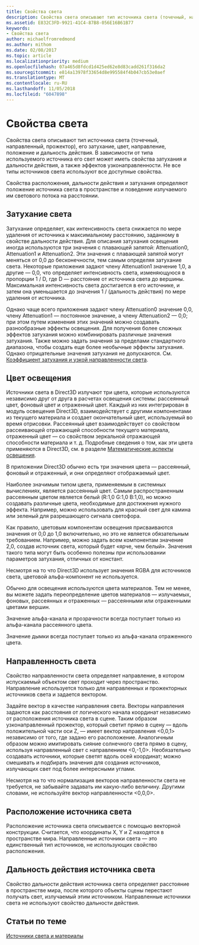 ```yaml
---
title: Свойства света
description: Свойства света описывают тип источника света (точечный, направленный, прожектор), его затухание, цвет, направление, положение и дальность действия.
ms.assetid: E832C3FD-9921-41C4-87B8-056E16B61B77
keywords:
- Свойства света
author: michaelfromredmond
ms.author: mithom
ms.date: 02/08/2017
ms.topic: article
ms.localizationpriority: medium
ms.openlocfilehash: 07a465d8fdcd1d425ed62e8d83cadd261f316da2
ms.sourcegitcommit: e814a13978f33654d8e995584f4b047cb53e0aef
ms.translationtype: MT
ms.contentlocale: ru-RU
ms.lasthandoff: 11/05/2018
ms.locfileid: "6047898"
---
```

# <a name="light-properties"></a>Свойства света


Свойства света описывают тип источника света (точечный, направленный, прожектор), его затухание, цвет, направление, положение и дальность действия. В зависимости от типа используемого источника его свет может иметь свойства затухания и дальности действия, а также эффектов узконаправленности. Не все типы источников света используют все доступные свойства.

Свойства расположения, дальности действия и затухания определяют положение источника света в пространстве и поведение излучаемого им светового потока на расстоянии.

## <a name="span-idlightattenuationspanspan-idlightattenuationspanspan-idlightattenuationspanlight-attenuation"></a><span id="Light_Attenuation"></span><span id="light_attenuation"></span><span id="LIGHT_ATTENUATION"></span>Затухание света


Затухание определяет, как интенсивность света снижается по мере удаления от источника к максимальному расстоянию, заданному в свойстве дальности действия. Для описания затухания освещения иногда используются три значения с плавающей запятой: Attenuation0, Attenuation1 и Attenuation2. Эти значения с плавающей запятой могут меняться от 0,0 до бесконечности, тем самым определяя затухание света. Некоторые приложения задают члену Attenuation1 значение 1,0, а другие — 0,0, что определяет интенсивность света, изменяющуюся в пропорции 1 / D, где D — расстояние от источника света до вершины. Максимальная интенсивность света достигается в его источнике, и затем она уменьшается до значения 1 / (дальность действия) по мере удаления от источника.

Однако чаще всего приложения задают члену Attenuation0 значение 0,0, члену Attenuation1 — постоянное значение, а члену Attenuation2 — 0,0; при этом путем изменения этих значений можно создавать разнообразные эффекты освещения. Для получения более сложных эффектов затухания можно комбинировать различные значения затухания. Также можно задать значения за пределами стандартного диапазона, чтобы создать еще более необычные эффекты затухания. Однако отрицательные значения затухания не допускаются. См. [Коэффициент затухания и узкой направленности света](attenuation-and-spotlight-factor.md).

## <a name="span-idlightcolorspanspan-idlightcolorspanspan-idlightcolorspanlight-color"></a><span id="Light_Color"></span><span id="light_color"></span><span id="LIGHT_COLOR"></span>Цвет освещения


Источники света в Direct3D излучают три цвета, которые используются независимо друг от друга в расчетах освещения системы: рассеянный цвет, фоновый цвет и отраженный цвет. Каждый из них интегрирован в модуль освещения Direct3D, взаимодействует с другими компонентами из текущего материала и создает окончательный цвет, используемый во время отрисовки. Рассеянный цвет взаимодействует со свойством рассеивающей отражающей способности текущего материала, отраженный цвет — со свойством зеркальной отражающей способности материала и т. д. Подробные сведения о том, как эти цвета применяются в Direct3D, см. в разделе [Математические аспекты освещения](mathematics-of-lighting.md).

В приложении Direct3D обычно есть три значения цвета — рассеянный, фоновый и отраженный, и они определяют отображаемый цвет.

Наиболее значимым типом цвета, применяемым в системных вычислениях, является рассеянный цвет. Самым распространенным рассеянным цветом является белый (R:1,0 G:1,0 B:1,0), но можно создавать различные цвета, необходимые для достижения нужного эффекта. Например, можно использовать для красный свет для камина или зеленый для разрешающего сигнала светофора.

Как правило, цветовым компонентам освещения присваиваются значения от 0,0 до 1,0 включительно, но это не является обязательным требованием. Например, можно задать всем компонентам значение 2,0, создав источник света, который будет «ярче, чем белый». Значения такого типа могут быть особенно полезны при использовании параметров затухания, отличных от констант.

Несмотря на то что Direct3D использует значения RGBA для источников света, цветовой альфа-компонент не используется.

Обычно для освещения используются цвета материалов. Тем не менее, вы можете задать переопределение цветов материалов — излучаемых, фоновых, рассеянных и отраженных — рассеянными или отраженными цветами вершин.

Значение альфа-канала и прозрачности всегда поступает только из альфа-канала рассеянного цвета.

Значение дымки всегда поступает только из альфа-канала отраженного цвета.

## <a name="span-idlightdirectionspanspan-idlightdirectionspanspan-idlightdirectionspanlight-direction"></a><span id="Light_Direction"></span><span id="light_direction"></span><span id="LIGHT_DIRECTION"></span>Направленность света


Свойство направленности света определяет направление, в котором испускаемый объектом свет проходит через пространство. Направление используется только для направленных и прожекторных источников света и задается вектором.

Задайте вектор в качестве направления света. Векторы направления задаются как расстояния от логического начала координат независимо от расположения источника света в сцене. Таким образом узконаправленный прожектор, который светит прямо в сцену — вдоль положительной части оси Z, — имеет вектор направления &lt;0,0,1&gt; независимо от того, где задано его расположение. Аналогичным образом можно имитировать сияние солнечного света прямо в сцену, используя направленный свет с направлением &lt;0,-1,0&gt;. Необязательно создавать источники, которые светят вдоль осей координат; можно смешивать и подбирать значения для создания источников, излучающих свет под более интересными углами.

Несмотря на то что нормализация векторов направленности света не требуется, не забывайте задавать им какую-либо величину. Другими словами, не используйте вектор направленности &lt;0,0,0&gt;.

## <a name="span-idlightpositionspanspan-idlightpositionspanspan-idlightpositionspanlight-position"></a><span id="Light_Position"></span><span id="light_position"></span><span id="LIGHT_POSITION"></span>Расположение источника света


Расположение источника света описывается с помощью векторной конструкции. Считается, что координаты X, Y и Z находятся в пространстве мира. Направленные источники света — это единственный тип источников, не использующих свойство расположения.

## <a name="span-idlightrangespanspan-idlightrangespanspan-idlightrangespanlight-range"></a><span id="Light_Range"></span><span id="light_range"></span><span id="LIGHT_RANGE"></span>Дальность действия источника света


Свойство дальности действия источника света определяет расстояние в пространстве мира, после которого объекты сцены перестают получать свет, излучаемый этим источником. Направленные источники света не используют свойство дальности действия.

## <a name="span-idrelated-topicsspanrelated-topics"></a><span id="related-topics"></span>Статьи по теме


[Источники света и материалы](lights-and-materials.md)

 

 




